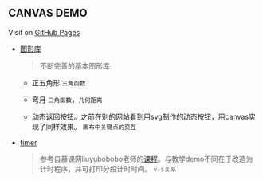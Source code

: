 ## CANVAS DEMO

Visit on [GitHub Pages](https://dachow.github.io/canvas-demo/)

- [图形库](https://Dachow.github.io/canvas-demo/graphics-library)

  > 不断完善的基本图形库

  - 正五角形 `三角函数`

  - 弯月 `三角函数`，`几何距离`

  - 动态返回按钮。之前在别的网站看到用svg制作的动态按钮，用canvas实现了同样效果。 `画布中关键点的交互`

- [timer](https://Dachow.github.io/canvas-demo/timer/)
    
  > 参考自慕课网liuyubobobo老师的[课程](http://www.imooc.com/learn/133)。与教学demo不同在于改造为计时程序，并可打印分段计时时间。 `v-s关系`
